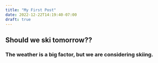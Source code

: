 ```yaml
---
title: "My First Post"
date: 2022-12-22T14:19:40-07:00
draft: true
---
```


## Should we ski tomorrow??
### The weather is a big factor, but we are considering skiing.


